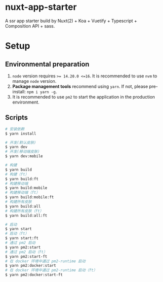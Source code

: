 # nuxt-app-starter

A ssr app starter build by Nuxt(2) + Koa + Vuetify + Typescript + Composition API + sass.

# Setup

## Environmental preparation

1. `node` version requires `>= 14.20.0 <=16`. It is recommended to use `nvm` to manage `node` version.
2. **Package management tools** recommend using `yarn`. If not, please pre-install: `npm i yarn -g`.
3. It is recommended to use `pm2` to start the application in the production environment.

## Scripts

``` zsh
# 安装依赖
$ yarn install

# 开发(默认皮肤)
$ yarn dev
# 开发(移动端皮肤)
$ yarn dev:mobile

# 构建
$ yarn build
# 构建（ft）
$ yarn build:ft
# 构建移动端
$ yarn build:mobile
# 构建移动端（ft）
$ yarn build:mobile:ft
# 构建所有皮肤
$ yarn build:all
# 构建所有皮肤（ft）
$ yarn build:all:ft

# 启动
$ yarn start
# 启动（ft）
$ yarn start:ft
# 通过 pm2 启动
$ yarn pm2:start
# 通过 pm2 启动（ft）
$ yarn pm2:start-ft
# 在 docker 环境中通过 pm2-runtime 启动
$ yarn pm2:docker:start
# 在 docker 环境中通过 pm2-runtime 启动（ft）
$ yarn pm2:docker:start-ft

```


